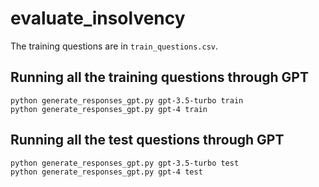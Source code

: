 # evaluate_insolvency

The training questions are in `train_questions.csv`.

## Running all the training questions through GPT

```
python generate_responses_gpt.py gpt-3.5-turbo train
python generate_responses_gpt.py gpt-4 train
```

## Running all the test questions through GPT

```
python generate_responses_gpt.py gpt-3.5-turbo test
python generate_responses_gpt.py gpt-4 test
```